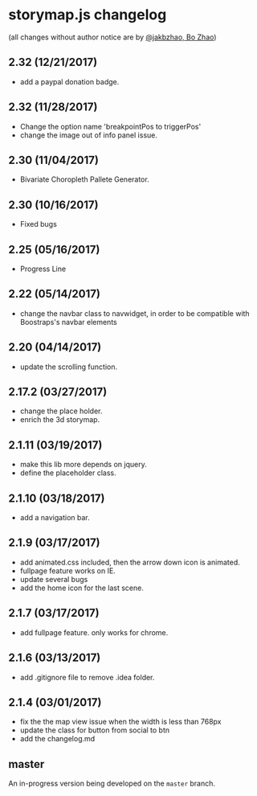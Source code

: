 # storymap.js changelog

(all changes without author notice are by [@jakbzhao, Bo Zhao](https://github.com/jakobzhao))

## 2.32 (12/21/2017)

* add a paypal donation badge.

## 2.32 (11/28/2017)

* Change the option name 'breakpointPos to triggerPos'
* change the image out of info panel issue.

## 2.30 (11/04/2017)

* Bivariate Choropleth Pallete Generator.

## 2.30 (10/16/2017)

* Fixed bugs

## 2.25 (05/16/2017)

* Progress Line

## 2.22 (05/14/2017)

* change the navbar class to navwidget, in order to be compatible with Boostraps's navbar elements

## 2.20 (04/14/2017)

* update the scrolling function.

## 2.17.2 (03/27/2017)

* change the place holder.
* enrich the 3d storymap.

## 2.1.11 (03/19/2017)

* make this lib more depends on jquery.
* define the placeholder class.

## 2.1.10 (03/18/2017)

* add a navigation bar.

## 2.1.9 (03/17/2017)

* add animated.css included, then the arrow down icon is animated.
* fullpage feature works on IE.
* update several bugs
* add the home icon for the last scene.

## 2.1.7 (03/17/2017)

* add fullpage feature. only works for chrome.

## 2.1.6 (03/13/2017)

* add .gitignore file to remove .idea folder.

## 2.1.4 (03/01/2017)

* fix the the map view issue when the width is less than 768px
* update the class for button from social to btn
* add the changelog.md

## master

An in-progress version being developed on the `master` branch.